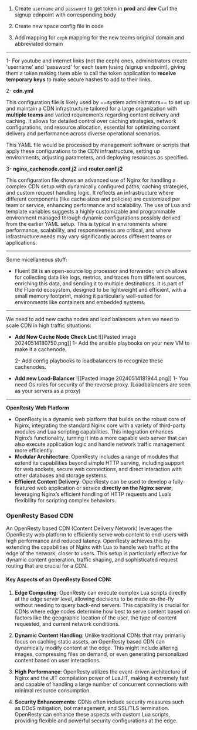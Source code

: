 1. Create `username` and `password` to get token in **prod** and **dev**
   Curl the signup ednpoint with corresponding body 
   
2. Create new space
   config file in code
   
3. Add mapping for `ceph`
   mapping for the new teams original domain and abbreviated domain

-----------------------------------

1- For youtube and internet links (not the ceph) ones, administrators create 'username' and 'password' for each team (using /signup endpoint), giving them a token making them able to call the token application to **receive temporary keys** to make secure hashes to add to their links. 

2- **cdn.yml**
  
This configuration file is likely used by ==system administrators== to set up and maintain a CDN infrastructure tailored for a large organization with **multiple teams** and varied requirements regarding content delivery and caching. It allows for detailed control over caching strategies, network configurations, and resource allocation, essential for optimizing content delivery and performance across diverse operational scenarios.

This YAML file would be processed by management software or scripts that apply these configurations to the CDN infrastructure, setting up environments, adjusting parameters, and deploying resources as specified.

3- **nginx_cachenode.conf.j2** and **router.conf.j2**
  
This configuration file shows an advanced use of Nginx for handling a complex CDN setup with dynamically configured paths, caching strategies, and custom request handling logic. It reflects an infrastructure where different components (like cache sizes and policies) are customized per team or service, enhancing performance and scalability. The use of Lua and template variables suggests a highly customizable and programmable environment managed through dynamic configurations possibly derived from the earlier YAML setup. This is typical in environments where performance, scalability, and responsiveness are critical, and where infrastructure needs may vary significantly across different teams or applications.

-------------------------------------------------

Some micellaneous stuff:

- Fluent Bit is an open-source log processor and forwarder, which allows for collecting data like logs, metrics, and traces from different sources, enriching this data, and sending it to multiple destinations. It is part of the Fluentd ecosystem, designed to be lightweight and efficient, with a small memory footprint, making it particularly well-suited for environments like containers and embedded systems.

-----------------------------------

We need to add new cacha nodes and load balancers when we need to scale CDN in high traffic situations:

- **Add New Cache Node Check List**
  ![[Pasted image 20240514180750.png]]
  1- Add the ansible playbooks on your new VM to make it a cachenode.
  
  2- Add config playbooks to loadbalancers to recognize these cachenodes.


- **Add new Load-Balancer**
  ![[Pasted image 20240514181944.png]]
  1- You need Os roles for security of the reverse proxy. (Loadbalancers are seen as your servers as a proxy)

-----------------------------------------------------

**OpenResty Web Platform**

- OpenResty is a dynamic web platform that builds on the robust core of Nginx, integrating the standard Nginx core with a variety of third-party modules and Lua scripting capabilities. This integration enhances Nginx’s functionality, turning it into a more capable web server that can also execute application logic and handle network traffic management more efficiently.
- **Modular Architecture**: OpenResty includes a range of modules that extend its capabilities beyond simple HTTP serving, including support for web sockets, secure web connections, and direct interaction with other databases and storage systems.
- **Efficient Content Delivery**: OpenResty can be used to develop a fully-featured web application or service **directly on the Nginx server**, leveraging Nginx’s efficient handling of HTTP requests and Lua’s flexibility for scripting complex behaviors.

### **OpenResty Based CDN**

An OpenResty based CDN (Content Delivery Network) leverages the OpenResty web platform to efficiently serve web content to end-users with high performance and reduced latency. OpenResty achieves this by extending the capabilities of Nginx with Lua to handle web traffic at the edge of the network, closer to users. This setup is particularly effective for dynamic content generation, traffic shaping, and sophisticated request routing that are crucial for a CDN.

#### Key Aspects of an OpenResty Based CDN:

1. **Edge Computing**: OpenResty can execute complex Lua scripts directly at the edge server level, allowing decisions to be made on-the-fly without needing to query back-end servers. This capability is crucial for CDNs where edge nodes determine how best to serve content based on factors like the geographic location of the user, the type of content requested, and current network conditions.
    
2. **Dynamic Content Handling**: Unlike traditional CDNs that may primarily focus on caching static assets, an OpenResty based CDN can dynamically modify content at the edge. This might include altering images, compressing files on demand, or even generating personalized content based on user interactions.
    
3. **High Performance**: OpenResty utilizes the event-driven architecture of Nginx and the JIT compilation power of LuaJIT, making it extremely fast and capable of handling a large number of concurrent connections with minimal resource consumption.
    
4. **Security Enhancements**: CDNs often include security measures such as DDoS mitigation, bot management, and SSL/TLS termination. OpenResty can enhance these aspects with custom Lua scripts, providing flexible and powerful security configurations at the edge.